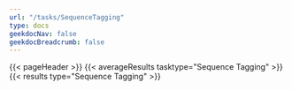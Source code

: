 ```yaml
---
url: "/tasks/SequenceTagging"
type: docs
geekdocNav: false
geekdocBreadcrumb: false
---
```


{{< pageHeader >}}
{{< averageResults tasktype="Sequence Tagging" >}}
{{< results type="Sequence Tagging" >}}
